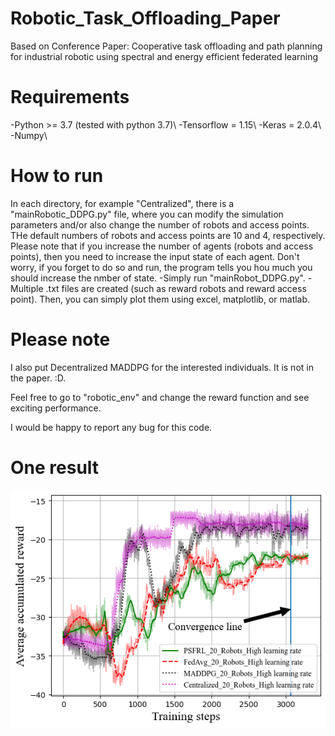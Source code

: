 # Robotic_Task_Offloading_Paper
Based on Conference Paper: Cooperative task offloading and path planning for industrial robotic using spectral and energy efficient
federated learning

# Requirements
-Python >= 3.7 (tested with python 3.7)\\
-Tensorflow = 1.15\\
-Keras = 2.0.4\\
-Numpy\\

# How to run
In each directory, for example "Centralized", there is a "mainRobotic_DDPG.py" file, where you can modify the simulation parameters and/or also change the number of robots and access points. THe default numbers of robots and access points are 10 and 4, respectively. Please note that if you increase the number of agents (robots and access points), then you need to increase the input state of each agent. Don't worry, if you forget to do so and run, the program tells you hou much you should increase the nmber of state.
-Simply run "mainRobot_DDPG.py".
-Multiple .txt files are created (such as reward robots and reward access point). Then, you can simply plot them using excel, matplotlib, or matlab.

# Please note
I also put Decentralized MADDPG for the interested individuals. It is not in the paper. :D.


Feel free to go to "robotic_env" and change the reward function and see exciting performance.

I would be happy to report any bug for this code.
# One result

![](https://github.com/Mohsenpourghasemian/Robotic/blob/main/Reward_smooth_all.png)

